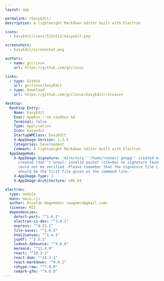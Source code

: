 ```yaml
---
layout: app

permalink: /EasyEdit/
description: A lightweight Markdown editor built with Electron

icons:
  - EasyEdit/icons/512x512/easyedit.png

screenshots:
  - EasyEdit/screenshot.png

authors:
  - name: gcclinux
    url: https://github.com/gcclinux

links:
  - type: GitHub
    url: gcclinux/EasyEdit
  - type: Download
    url: https://github.com/gcclinux/EasyEdit/releases

desktop:
  Desktop Entry:
    Name: EasyEdit
    Exec: AppRun --no-sandbox %U
    Terminal: false
    Type: Application
    Icon: easyedit
    StartupWMClass: EasyEdit
    X-AppImage-Version: 1.3.5
    Categories: Development
    Comment: A lightweight Markdown editor built with Electron
  AppImageHub:
    X-AppImage-Signature: 'directory ''/home/runner/.gnupg'' created keybox ''/home/runner/.gnupg/pubring.kbx''
      created [don''t know]: invalid packet (ctb=0a) no signature found the signature
      could not be verified. Please remember that the signature file (.sig or .asc)
      should be the first file given on the command line.'
    X-AppImage-Type: 2
    X-AppImage-Architecture: x86_64

electron:
  type: module
  main: main.cjs
  author: Ricardo Wagemaker <wagemra@gmail.com>
  license: MIT
  dependencies:
    detect-port: "^1.6.1"
    electron-is-dev: "^3.0.1"
    express: "^4.21.1"
    file-saver: "^2.0.5"
    html2canvas: "^1.4.1"
    jspdf: "^2.5.2"
    lodash.debounce: "^4.0.8"
    mermaid: "^11.4.0"
    react: "^18.3.1"
    react-dom: "^18.3.1"
    react-markdown: "^9.0.1"
    rehype-raw: "^7.0.0"
    remark-gfm: "^4.0.0"
---
```

